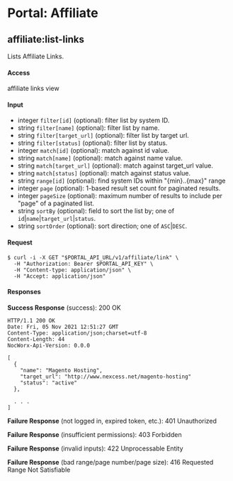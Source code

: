 # Portal: Affiliate

## affiliate:list-links
Lists Affiliate Links.

#### Access
affiliate links view

#### Input
- integer `filter[id]` (optional): filter list by system ID.
- string `filter[name]` (optional): filter list by name.
- string `filter[target_url]` (optional): filter list by target url.
- string `filter[status]` (optional): filter list by status.
- integer `match[id]` (optional): match against id value.
- string `match[name]` (optional): match against name value.
- string `match[target_url]` (optional): match against target_url value.
- string `match[status]` (optional): match against status value.
- string `range[id]` (optional): find system IDs within "{min}..{max}" range
- integer `page` (optional): 1-based result set count for paginated results.
- integer `pageSize` (optional): maximum number of results to include per "page" of a paginated list.
- string `sortBy` (optional): field to sort the list by; one of `id`|`name`|`target_url`|`status`.
- string `sortOrder` (optional): sort direction; one of `ASC`|`DESC`.

#### Request
```
$ curl -i -X GET "$PORTAL_API_URL/v1/affiliate/link" \
  -H "Authorization: Bearer $PORTAL_API_KEY" \
  -H "Content-type: application/json" \
  -H "Accept: application/json"
```

#### Responses
**Success Response** (success): 200 OK
```
HTTP/1.1 200 OK
Date: Fri, 05 Nov 2021 12:51:27 GMT
Content-Type: application/json;charset=utf-8
Content-Length: 44
NocWorx-Api-Version: 0.0.0

[
  {
    "name": "Magento Hosting",
    "target_url": "http://www.nexcess.net/magento-hosting"
    "status": "active"
  },

  . . .
]
```

**Failure Response** (not logged in, expired token, etc.): 401 Unauthorized

**Failure Response** (insufficient permissions): 403 Forbidden

**Failure Response** (invalid inputs): 422 Unprocessable Entity

**Failure Response** (bad range/page number/page size): 416 Requested Range Not Satisfiable
